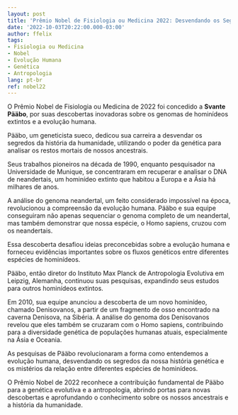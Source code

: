 ```yaml
---
layout: post
title: 'Prêmio Nobel de Fisiologia ou Medicina 2022: Desvendando os Segredos da Evolução Humana'
date: '2022-10-03T20:22:00.000-03:00'
author: ffelix
tags:
- Fisiologia ou Medicina
- Nobel
- Evolução Humana
- Genética
- Antropologia
lang: pt-br
ref: nobel22
---
```


O Prêmio Nobel de Fisiologia ou Medicina de 2022 foi concedido a **Svante Pääbo**, por suas descobertas inovadoras sobre os genomas de hominídeos extintos e a evolução humana. 
  <!--more-->

Pääbo, um geneticista sueco, dedicou sua carreira a desvendar os segredos da história da humanidade, utilizando o poder da genética para analisar os restos mortais de nossos ancestrais. 

Seus trabalhos pioneiros na década de 1990, enquanto pesquisador na Universidade de Munique, se concentraram em recuperar e analisar o DNA de neandertais, um hominídeo extinto que habitou a Europa e a Ásia há milhares de anos. 

A análise do genoma neandertal, um feito considerado impossível na época, revolucionou a compreensão da evolução humana. Pääbo e sua equipe conseguiram não apenas sequenciar o genoma completo de um neandertal, mas também demonstrar que nossa espécie, o Homo sapiens, cruzou com os neandertais. 

Essa descoberta desafiou ideias preconcebidas sobre a evolução humana e forneceu evidências importantes sobre os fluxos genéticos entre diferentes espécies de hominídeos. 

Pääbo, então diretor do Instituto Max Planck de Antropologia Evolutiva em Leipzig, Alemanha, continuou suas pesquisas, expandindo seus estudos para outros hominídeos extintos. 

Em 2010, sua equipe anunciou a descoberta de um novo hominídeo, chamado Denisovanos, a partir de um fragmento de osso encontrado na caverna Denisova, na Sibéria. A análise do genoma dos Denisovanos revelou que eles também se cruzaram com o Homo sapiens, contribuindo para a diversidade genética de populações humanas atuais, especialmente na Ásia e Oceania.

As pesquisas de Pääbo revolucionaram a forma como entendemos a evolução humana, desvendando os segredos da nossa história genética e os mistérios da relação entre diferentes espécies de hominídeos. 

O Prêmio Nobel de 2022 reconhece a contribuição fundamental de Pääbo para a genética evolutiva e a antropologia, abrindo portas para novas descobertas e aprofundando o conhecimento sobre os nossos ancestrais e a história da humanidade.
